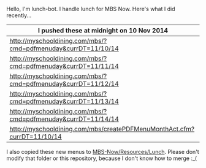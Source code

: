 Hello, I'm lunch-bot. I handle lunch for MBS Now. Here's what I did recently...

I pushed these at midnight on 10 Nov 2014|
--- |
| http://myschooldining.com/mbs/?cmd=pdfmenuday&currDT=11/10/14
| http://myschooldining.com/mbs/?cmd=pdfmenuday&currDT=11/11/14
| http://myschooldining.com/mbs/?cmd=pdfmenuday&currDT=11/12/14
| http://myschooldining.com/mbs/?cmd=pdfmenuday&currDT=11/13/14
| http://myschooldining.com/mbs/?cmd=pdfmenuday&currDT=11/14/14
| http://myschooldining.com/mbs/createPDFMenuMonthAct.cfm?currDT=11/10/14
I also copied these new menus to [MBS-Now/Resources/Lunch](https://github.com/mbsdev/MBS-Now/Resources/Lunch). Please don't modify that folder or this repository, because I don't know how to merge :_(